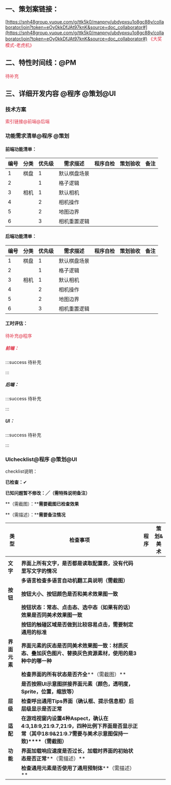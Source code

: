## 一、策划案链接：
[https://snh48group.yuque.com/g/ttk5k0/manpny/ubdypxsu1o8gc88y/collaborator/join?token=eOy0kkDfJAt97knK&source=doc_collaborator#](https://snh48group.yuque.com/g/ttk5k0/manpny/ubdypxsu1o8gc88y/collaborator/join?token=eOy0kkDfJAt97knK&source=doc_collaborator#)<font style="color:#DF2A3F;"> 《大奖模式-老虎机》</font>

## 二、特性时间线：@PM
<font style="color:#DF2A3F;">待补充</font>

## 三、详细开发内容 @程序 @策划@UI
### 技术方案
<font style="color:#DF2A3F;">索引链接@前端@后端</font>

### 功能需求清单@程序 @策划
#### 前端功能清单：
| 编号 | 分类 | 优先级 | 需求描述 | 程序自检 | 策划验收 | 备注 |
| --- | --- | --- | --- | --- | --- | --- |
| 1 | 棋盘 | 1 | 默认棋盘场景 |  | | |
| 2 | | 1 | 格子逻辑 |  | | |
| 3 | 相机 | 1 | 默认相机 |  | | |
| 4 | | 2 | 相机操作 |  | | |
| 5 | | 2 | 地图边界 |  | | |
| 6 | | 3 | 相机重置逻辑 |  | | |


#### 后端功能清单：
| 编号 | 分类 | 优先级 | 需求描述 | 程序自检 | 策划验收 | 备注 |
| --- | --- | --- | --- | --- | --- | --- |
| 1 | 棋盘 | 1 | 默认棋盘场景 |  | | |
| 2 | | 1 | 格子逻辑 |  | | |
| 3 | 相机 | 1 | 默认相机 |  | | |
| 4 | | 2 | 相机操作 |  | | |
| 5 | | 2 | 地图边界 |  | | |
| 6 | | 3 | 相机重置逻辑 |  | | |


#### 工时评估：
<font style="color:#DF2A3F;">待补充@程序</font>

##### <font style="color:#DF2A3F;">前端：</font>
:::success
待补充

:::

##### 后端：
:::success
待补充

:::

##### UI：
:::success
 待补充

:::

### UIchecklist@程序 @策划@UI
checklist说明：

**已检查：**✔

**已知问题暂不修改：╱（需特殊说明备注）**

**（需截图）：****需要截图已检查效果**

**（需描述）：****需要备注情况**

| **类型** | **检查事项** | **程序** | **策划&美术** |
| --- | --- | --- | --- |
| | | | |
| **文字** | **界面上所有文字，是否都是读取配置表，没有代码里写文字的情况** | | |
| | **多语言检查****多语言自动机翻工具说明****（需截图）** | | |
| **按钮** | **按钮大小、按钮颜色是否和美术效果图一致** | | |
| | **按钮状态：常态、点击态、选中态（如果有的话）效果是否同美术效果图一致** | | |
| | **按钮的触碰区域是否做到比较容易点击，需要制定通用的标准** | | |
| **界面元素** | **界面元素的灰态是否同美术效果图一致：材质灰态、叠加灰色图片、替换灰色资源素材，使用的是3种中的哪一种** | | |
| | **检查界面的所有状态是否齐全****（需截图）** | | |
| | **是否按照UI示意图拼接界面元素（颜色，透明度，Sprite，位置，缩放等）** | | |
| **层级** | **检查呼出通用Tips界面（确认框、提示信息框）后层级显示是否正常** | | |
| **适配** | **在游戏视窗内设置4种Aspect，确认在4:3,18:9,21:9.7,21:9，四种比例下界面是否显示正常（其中18:9&21:9.7需要与美术示意图保持一致)****（需截图）** | | |
| **功能** | **界面加载响应速度是否过长，加载时界面的初始状态是否正常****（需描述）** | | |
| | **检查通用元素是否使用了通用预制体****（需描述）** | | |






